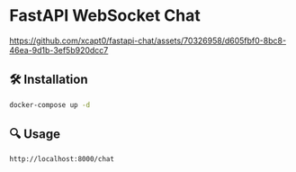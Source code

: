 # FastAPI WebSocket Chat


https://github.com/xcapt0/fastapi-chat/assets/70326958/d605fbf0-8bc8-46ea-9d1b-3ef5b920dcc7


## 🛠️ Installation

```sh
docker-compose up -d
```

## 🔍 Usage

```sh
http://localhost:8000/chat
```
